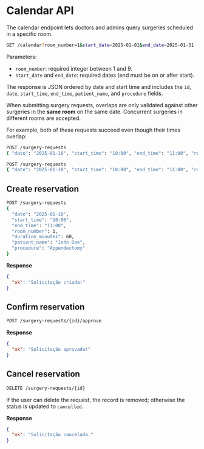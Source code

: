 # Calendar API

The calendar endpoint lets doctors and admins query surgeries scheduled in a specific room.

```bash
GET /calendar?room_number=1&start_date=2025-01-01&end_date=2025-01-31
```

Parameters:
- `room_number`: required integer between 1 and 9.
- `start_date` and `end_date`: required dates (end must be on or after start).

The response is JSON ordered by date and start time and includes the `id`, `date`, `start_time`, `end_time`, `patient_name`, and
 `procedure` fields.

When submitting surgery requests, overlaps are only validated against other surgeries in the **same room** on the same date.
Concurrent surgeries in different rooms are accepted.

For example, both of these requests succeed even though their times overlap:

```bash
POST /surgery-requests
{ "date": "2025-01-10", "start_time": "10:00", "end_time": "11:00", "room_number": 1, ... }

POST /surgery-requests
{ "date": "2025-01-10", "start_time": "10:00", "end_time": "11:00", "room_number": 2, ... }
```

## Create reservation

```bash
POST /surgery-requests
{
  "date": "2025-01-10",
  "start_time": "10:00",
  "end_time": "11:00",
  "room_number": 1,
  "duration_minutes": 60,
  "patient_name": "John Doe",
  "procedure": "Appendectomy"
}
```

**Response**
```json
{
  "ok": "Solicitação criada!"
}
```

## Confirm reservation

```bash
POST /surgery-requests/{id}/approve
```

**Response**
```json
{
  "ok": "Solicitação aprovada!"
}
```

## Cancel reservation

```bash
DELETE /surgery-requests/{id}
```

If the user can delete the request, the record is removed; otherwise the status is updated to `cancelled`.

**Response**
```json
{
  "ok": "Solicitação cancelada."
}
```
